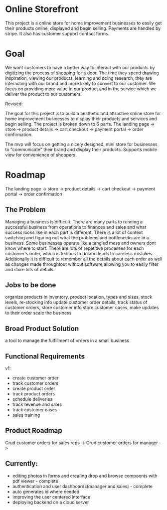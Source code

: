 # Online Storefront
This project is a online store for home improvement businesses to easily get their products online, displayed and begin selling. Payments are handled by stripe. It also has customer support contact forms. 

# Goal
We want customers to have a better way to interact with our products by digitizing the process of shopping for a door. The time they spend drawing inspiration, viewing our products, learning and doing research, they are interacting with our brand and more likely to convert to our customer. We focus on providing more value in our product and in the service which we deliver the product to our customers. 


Revised: 

The goal for this project is to build a aesthetic and attractive online store for home improvement businesses to display their products and services and begin selling. 
The project is broken down to 6 parts. The landing page -> store -> product details -> cart checkout -> payment portal -> order confirmation. 

The mvp will focus on getting a nicely designed, mini store for businesses to "communicate" their brand and display their products. Supports mobile view for convenience of shoppers.  

# Roadmap
The landing page -> store -> product details -> cart checkout -> payment portal -> order confirmation

## The Problem
Managing a business is difficult. There are many parts to running a successful business from operations to finances and sales and what success looks like in each part is different. There is a lot of context switching and figuring out what the problems and bottlenecks are in a business. Some businesses operate like a tangled mess and owners dont know where to start. There are lots of repetitive processes for each customer's order, which is tedious to do and leads to careless mistakes. Additionally it is difficult to remember all the details about each order as well as changes made throughtout without software allowing you to easily filter and store lots of details. 


## Jobs to be done
organize products in inventory, product location, types and sizes, stock levels, re-stocking info
update customer order details, track status of customer orders, store customer info
store customer cases, make updates to their order
scale the business


## Broad Product Solution
a tool to manage the fulfillment of orders in a small business


## Functional Requirements
v1:
- create customer order
- track customer orders
- create product order
- track product orders
- schedule deliveries
- track revenue and sales
- track customer cases
- sales training

## Product Roadmap
Crud customer orders for sales reps -> Crud customer orders for manager ->   

## Currently: 
- editing photos in forms and creating drop and browse compoents with pdf viewer - complete
- authentication and user dashboards(manager and sales) - complete
- auto generates id where needed
- improving the user centered interface
- deploying backend on a cloud server 
